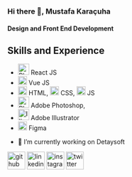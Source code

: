 ### Hi there 👋, Mustafa Karaçuha
#### Design and Front End Development



## Skills and Experience

* <img src='https://cdn-icons-png.flaticon.com/512/1260/1260775.png' alt='Photoshop' height='25'> React JS
* <img src='https://upload.wikimedia.org/wikipedia/commons/thumb/9/95/Vue.js_Logo_2.svg/1184px-Vue.js_Logo_2.svg.png' alt='Vue' height='20'> Vue JS
* <img src='https://cdn-icons-png.flaticon.com/128/174/174854.png' alt='Html' height='20'> HTML, <img src='https://cdn-icons-png.flaticon.com/512/732/732190.png' alt='Html' height='20'> CSS, <img src='https://cdn-icons-png.flaticon.com/512/5968/5968292.png' alt='JS' height='20'> JS
* <img src='https://cdn-icons-png.flaticon.com/512/5968/5968520.png' alt='Photoshop' height='25'> Adobe Photoshop, 
* <img src='https://cdn-icons-png.flaticon.com/512/5968/5968472.png' alt='Illustrator' height='25'> Adobe Illustrator 
* <img src='https://cdn-icons-png.flaticon.com/512/5968/5968705.png' alt='Figma' height='20'> Figma


- 🔭 I’m currently working on Detaysoft 


 [<img src='https://cdn-icons-png.flaticon.com/512/1051/1051275.png' alt='github' height='40'>](https://github.com/mustafakaracuha)  [<img src='https://cdn-icons.flaticon.com/png/512/3536/premium/3536505.png?token=exp=1657454468~hmac=5b9495d52d73ff09b0b0315f19eaac7b' alt='linkedin' height='40'>](https://www.linkedin.com/in/mustafakaracuha/)  [<img src='https://cdn-icons-png.flaticon.com/512/174/174855.png' alt='instagram' height='40'>](https://www.instagram.com/muskaracuha/)  [<img src='https://cdn-icons.flaticon.com/png/512/3536/premium/3536424.png?token=exp=1657454439~hmac=b3dce4297bfe48f00b3ec07f264e6be4' alt='twitter' height='40'>](https://twitter.com/muskaracuha)  


